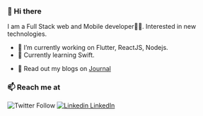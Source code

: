 <!-- ![github](https://user-images.githubusercontent.com/31445077/87033150-57166f80-c203-11ea-990c-71a1e0d34ff4.png) -->
### 👋 Hi there 
I am a Full Stack web and Mobile developer👨‍💻. Interested in new technologies.


- 🔭 I’m currently working on Flutter, ReactJS, Nodejs.
- 🍔 Currently learning Swift.
<!-- - ⚡  Available for Freelance projects/internship opportunities. -->
- 💬 Read out my blogs on [Journal](https://journaldev.netlify.app)

### 📫 Reach me at 
![Twitter Follow](https://img.shields.io/twitter/follow/lahiru_dx?style=social)
[![Linkedin](https://i.stack.imgur.com/gVE0j.png) LinkedIn](https://www.linkedin.com/in/lahirudx/)
